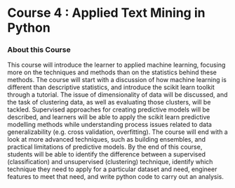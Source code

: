 # Course 4 : Applied Text Mining in Python

### About this Course 

This course will introduce the learner to applied machine learning, focusing more on the techniques and methods than on the statistics behind these methods. The course will start with a discussion of how machine learning is different than descriptive statistics, and introduce the scikit learn toolkit through a tutorial. The issue of dimensionality of data will be discussed, and the task of clustering data, as well as evaluating those clusters, will be tackled. Supervised approaches for creating predictive models will be described, and learners will be able to apply the scikit learn predictive modelling methods while understanding process issues related to data generalizability (e.g. cross validation, overfitting). The course will end with a look at more advanced techniques, such as building ensembles, and practical limitations of predictive models. By the end of this course, students will be able to identify the difference between a supervised (classification) and unsupervised (clustering) technique, identify which technique they need to apply for a particular dataset and need, engineer features to meet that need, and write python code to carry out an analysis.
